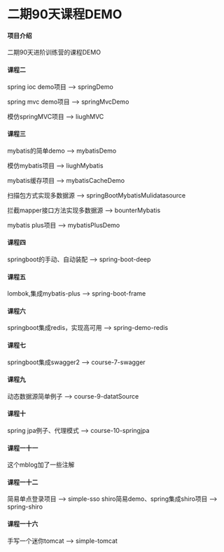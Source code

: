 # 二期90天课程DEMO

#### 项目介绍
二期90天进阶训练营的课程DEMO

#### 课程二
spring ioc demo项目 --> springDemo

spring mvc demo项目 --> springMvcDemo

模仿springMVC项目 --> liughMVC

#### 课程三
mybatis的简单demo --> mybatisDemo

模仿mybatis项目 --> liughMybatis

mybatis缓存项目 --> mybatisCacheDemo

扫描包方式实现多数据源 --> springBootMybatisMulidatasource

拦截mapper接口方法实现多数据源 --> bounterMybatis

mybatis plus项目 --> mybatisPlusDemo

#### 课程四
springboot的手动、自动装配 --> spring-boot-deep

#### 课程五
lombok,集成mybatis-plus --> spring-boot-frame

#### 课程六
springboot集成redis，实现高可用 --> spring-demo-redis

#### 课程七
springboot集成swagger2 --> course-7-swagger

#### 课程九
动态数据源简单例子 --> course-9-datatSource

#### 课程十
spring jpa例子、代理模式 --> course-10-springjpa

#### 课程一十一
这个mblog加了一些注解

#### 课程一十二
简易单点登录项目 --> simple-sso
shiro简易demo、spring集成shiro项目 --> spring-shiro

#### 

#### 课程一十六
手写一个迷你tomcat --> simple-tomcat
